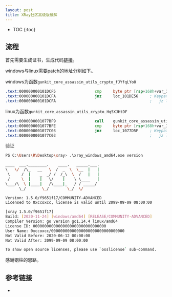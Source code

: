 ```yaml
---
layout: post
title: XRay社区高级版破解
---
```


* TOC
{:toc}

## 流程

首先需要生成证书，生成代码[链接](https://gist.github.com/ree4pwn/ea4699043f1b84409e0fa84d656a7f91)。

windows与linux需要patch的地址分别如下。

windows为函数`gunkit_core_assassin_utils_crypto_fJYfqLYo0`

```asm
.text:000000000101DCF5                 cmp     byte ptr [rsp+168h+var_130], 0
.text:000000000101DCFA                 jnz     loc_101DE56     ; Keypatch modified this from:
.text:000000000101DCFA                                         ;   jz loc_101DE56
```

linux为函数`gunkit_core_assassin_utils_crypto_Hq5XJHtDF`

```asm
.text:0000000001077BF9                 call    gunkit_core_assassin_utils_crypto_k9P5rv5ga
.text:0000000001077BFE                 cmp     byte ptr [rsp+168h+var_130], 0
.text:0000000001077C03                 jnz     loc_1077D5F     ; Keypatch modified this from:
.text:0000000001077C03                                         ;   jz loc_1077D5F
```

验证

```bash
PS C:\Users\R\Desktop\xray> .\xray_windows_amd64.exe version

____  ___.________.    ____.   _____.___.
\   \/  /\_   __   \  /  _  \  \__  |   |
 \     /  |    _  _/ /  /_\  \  /   |   |
 /     \  |    |   \/    |    \ \____   |
\___/\  \ |____|   /\____|_   / / _____/
      \_/       \_/        \_/  \/

Version: 1.5.0/f9651f17/COMMUNITY-ADVANCED
Licensed to 0xccoxcc, license is valid until 2099-09-09 08:00:00

[xray 1.5.0/f9651f17]
Build: [2020-11-24] [windows/amd64] [RELEASE/COMMUNITY-ADVANCED]
Compiler Version: go version go1.14.4 linux/amd64
License ID: 00000000000000000000000000000000
User Name: 0xccoxcc/00000000000000000000000000000000
Not Valid Before: 2020-06-12 00:00:00
Not Valid After: 2099-09-09 08:00:00

To show open source licenses, please use `osslicense` sub-command.
```

感谢钢柱的思路。

## 参考链接

+ [](https://lgf.im/posts/security/reverse/xray-cracker/)
